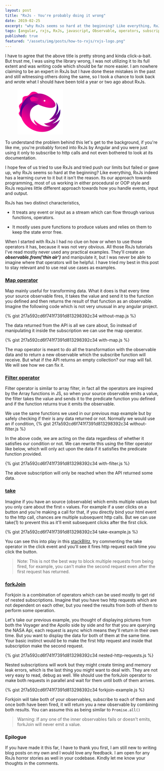 ```yaml
---
layout: post
title: "RxJs - You're probably doing it wrong"
date: 2019-02-25
excerpt: "why RxJs seems so hard at the beginning? Like everything, RxJs indeed has a learning curve to it but it isn't the reason. Its our approach towards programming, most of us working in either procedural or OOP style and RxJs requires little different approach towards how you handle events, input and output."
tags: [angular, rxjs, RxJs, javascript, Observable, operators, subscription, streams]
published: true
featured: "/assets/img/posts/how-to-rxjs/rxjs-logo.png"
---
```

I have to agree that the above title is pretty strong and kinda click-a-bait. But trust me, I was using the library wrong, I was not utilizing it to its full extent and was writing code which should be far more easier. I am nowhere claiming to be an expert in RxJs but I have done these mistakes in the past and still witnessing others doing the same, so I took a chance to look back and wrote what I should have been told a year or two ago about RxJs.

<figure>
	<img src="/assets/img/posts/how-to-rxjs/rxjs-logo.png">
</figure>
To understand the problem behind this let's get to the background, if you're like me, you're probably forced into RxJs by Angular and you were just using it only to subscribe to http calls and not even bothered to look at its documentation.

I hope few of us tried to use RxJs and tried push our limits but failed or gave up, why RxJs seems so hard at the beginning? Like everything, RxJs indeed has a learning curve to it but it isn't the reason. Its our approach towards programming, most of us working in either procedural or OOP style and RxJs requires little different approach towards how you handle events, input and output.

 RxJs has two distinct characteristics,
 
 - It treats any event or input as a stream which can flow through various functions, operators.
 
 - It mostly uses pure functions to produce values and relies on them to keep the state error free.
 
 When I started with RxJs I had no clue on how or when to use those operators it has, because it was not very obvious. All those RxJs tutorials I've read mostly never used any practical examples. They'll create an ***observable.from('thin air')*** and manipulate it, but I was never be able to imagine where that operators will be helpful. I have tried my best in this post to stay relevant and to use real use cases as examples.
 
 <h3>
 <a target="_blank" href="https://www.learnrxjs.io/operators/transformation/map.html">Map operator </a>
 </h3>
 
 Map mainly useful for transforming data. What it does is that every time your source observable fires, it takes the value and send it to the function you defined and then returns the result of that function as an observable. Imagine the following code which is not very unusual in any angular project.
 
 {% gist 2f7a592cd6f741f7391d813298392c34 without-map.js %}
 
 The data returned from the API is all we care about, So instead of manipulating it inside the subscription we can use the map operator.
 
  {% gist 2f7a592cd6f741f7391d813298392c34 with-map.js %}
 
The map operator is meant to do all the transformation with the observable data and to return a new observable which the subscribe function will receive. But what if the API returns an empty collection? our map will fail. We will see how we can fix it.
 
 <h3>
 <a target="__blank" href="https://www.learnrxjs.io/operators/filtering/filter.html">Filter operator</a>
 </h3>

 Filter operator is similar to array filter, in fact all the operators are inspired by the Array functions in JS, so when your source observable emits a value, the filter takes the value and sends it to the predicate function you defined and if the function returns true it emits the observable.
 
 We use the same functions we used in our previous map example but by safely checking if their is any data returned or not. Normally we would use an if condition,
   {% gist 2f7a592cd6f741f7391d813298392c34 without-filter.js %}
   
   In the above code, we are acting on the data regardless of whether it satisfies our condition or not. We can rewrite this using the filter operator like below, which will only act upon the data if it satisfies the predicate function provided.
 
   {% gist 2f7a592cd6f741f7391d813298392c34 with-filter.js %}
   
The above subscription will only be reached when the API returned some data.
 
 <h3>
    <a target="__blank" href="https://www.learnrxjs.io/operators/filtering/take.html">take</a>
   </h3>
     
   Imagine if you have an source (observable) which emits multiple values but you only care about the first `n` values. For example if a user clicks on a button and you're making a call for that, if you directly bind your html event to the http call, chances are multiple subsequent http calls. But we can use take(1) to prevent this as it'll emit subsequent clicks after the first click.
   
  {% gist 2f7a592cd6f741f7391d813298392c34 take-example.js %}  
   
 You can see this into play in this <a href="https://stackblitz.com/edit/rxjs-take-example?file=index.ts" target="blank">stackBlitz</a>, try commenting the take operator in the click event and you'll see it fires http request each time you click the button.
 > Note: This is not the best way to block multiple requests from being fired, for example, you can't make the second request even after the first request has returned. 
 
 <h3>
 <a target="__blank" href="javascript:void(0);">forkJoin</a>
 </h3>
  Forkjoin is a combination of operators which can be used mostly to get rid of nested subscriptions. Imagine that you have two http requests which are not dependent on each other, but you need the results from both of them to perform some operation.
  
  Let's take our previous example, you thought of displaying pictures from both the Voyager and the Apollo side by side and for that you are querying the NASA Api, each request is async which means they'll return in their own time. But you want to display the data for both of them at the same time. Your basic instinct would be to make the first http request and inside that subscription make the second request.
  
  {% gist 2f7a592cd6f741f7391d813298392c34 nested-http-requests.js %}  
  
  Nested subscriptions will work but they might create timing and memory leak errors, which is the last thing you might want to deal with. They are not very easy to read, debug as well. We should use the forkJoin operator to make both requests in parallel and wait for them until both of them arrives. 
  
  {% gist 2f7a592cd6f741f7391d813298392c34 forkjoin-example.js %}  
  
  Forkjoin will take both of your observables, subscribe to each of them and once both have been fired, it will return you a new observable by combining both results. You can assume this as being similar to `Promise.all()`
  
  > Warning: If any one of the inner observables fails or doesn't emits, forkJoin will never emit a value. 
  
 <h3>Epilogue</h3> 
  
If you have made it this far, I have to thank you first, I am still new to writing blog posts on my own and I would love any feedback. I am open for any RxJs horror stories as well in your codebase. Kindly let me know your thoughts in the comments.
